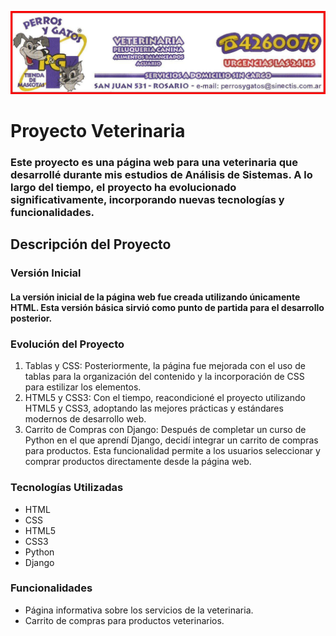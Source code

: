 ![Veterinaria](https://github.com/Japeyr/Veterinaria/blob/master/src/vet/base/static/img/logo2.JPG)
# Proyecto Veterinaria #

### Este proyecto es una página web para una veterinaria que desarrollé durante mis estudios de Análisis de Sistemas. A lo largo del tiempo, el proyecto ha evolucionado significativamente, incorporando nuevas tecnologías y funcionalidades. ###
## Descripción del Proyecto ##
### Versión Inicial ###
#### La versión inicial de la página web fue creada utilizando únicamente HTML. Esta versión básica sirvió como punto de partida para el desarrollo posterior. ####
### Evolución del Proyecto ###
1. Tablas y CSS: Posteriormente, la página fue mejorada con el uso de tablas para la organización del contenido y la incorporación de CSS para estilizar los elementos.
2. HTML5 y CSS3: Con el tiempo, reacondicioné el proyecto utilizando HTML5 y CSS3, adoptando las mejores prácticas y estándares modernos de desarrollo web.
3. Carrito de Compras con Django: Después de completar un curso de Python en el que aprendí Django, decidí integrar un carrito de compras para productos. Esta funcionalidad permite a los usuarios seleccionar y comprar productos directamente desde la página web.
### Tecnologías Utilizadas ###
- HTML
- CSS
- HTML5
- CSS3
- Python
- Django
### Funcionalidades ###
- Página informativa sobre los servicios de la veterinaria.
- Carrito de compras para productos veterinarios. 
